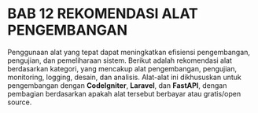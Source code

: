 # BAB 12 REKOMENDASI ALAT PENGEMBANGAN

Penggunaan alat yang tepat dapat meningkatkan efisiensi pengembangan, pengujian, dan pemeliharaan sistem. Berikut adalah rekomendasi alat berdasarkan kategori, yang mencakup alat pengembangan, pengujian, monitoring, logging, desain, dan analisis. Alat-alat ini dikhususkan untuk pengembangan dengan **CodeIgniter**, **Laravel**, dan **FastAPI**, dengan pembagian berdasarkan apakah alat tersebut berbayar atau gratis/open source.